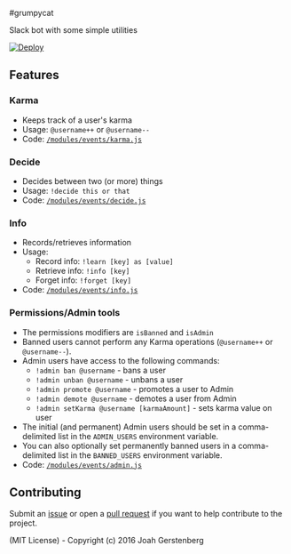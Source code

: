 #grumpycat

Slack bot with some simple utilities

[![Deploy](https://www.herokucdn.com/deploy/button.svg)](https://heroku.com/deploy)

## Features

### Karma

   - Keeps track of a user's karma
   - Usage: `@username++` or `@username--`
   - Code: [`/modules/events/karma.js`](https://github.com/JoahG/grumpycat/blob/master/modules/events/karma.js)

### Decide

   - Decides between two (or more) things 
   - Usage: `!decide this or that`
   - Code: [`/modules/events/decide.js`](https://github.com/JoahG/grumpycat/blob/master/modules/events/decide.js)

### Info

  - Records/retrieves information
  - Usage: 
     - Record info: `!learn [key] as [value]`
     - Retrieve info: `!info [key]`
     - Forget info: `!forget [key]`
  - Code: [`/modules/events/info.js`](https://github.com/JoahG/grumpycat/blob/master/modules/events/info.js)

### Permissions/Admin tools

  - The permissions modifiers are `isBanned` and `isAdmin`
  - Banned users cannot perform any Karma operations (`@username++` or `@username--`).
  - Admin users have access to the following commands:
    - `!admin ban @username` - bans a user
    - `!admin unban @username` - unbans a user
    - `!admin promote @username` - promotes a user to Admin
    - `!admin demote @username` - demotes a user from Admin
    - `!admin setKarma @username [karmaAmount]` - sets karma value on user
  - The initial (and permanent) Admin users should be set in a comma-delimited list in the `ADMIN_USERS` environment variable.
  - You can also optionally set permanently banned users in a comma-delimited list in the `BANNED_USERS` environment variable.
  - Code: [`/modules/events/admin.js`](https://github.com/JoahG/grumpycat/blob/master/modules/events/admin.js)

## Contributing

Submit an [issue](https://github.com/JoahG/grumpycat/issues) or open a [pull request](https://github.com/JoahG/grumpycat/pulls) if you want to help contribute to the project.

(MIT License) - Copyright (c) 2016 Joah Gerstenberg
